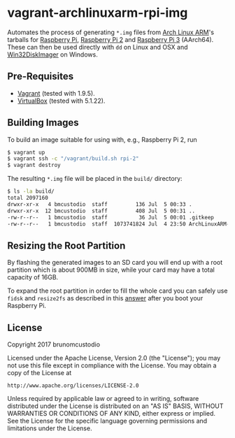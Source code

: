 # vagrant-archlinuxarm-rpi-img

Automates the process of generating `*.img` files from
[Arch Linux ARM](https://goo.gl/Nk5Hkk)'s tarballs for
[Raspberry Pi](https://goo.gl/RQK38t),
[Raspberry Pi 2](https://goo.gl/rVrBi1) and
[Raspberry Pi 3](https://goo.gl/hEvwWT) (AArch64). These can then be used
directly with `dd` on Linux and OSX and
[Win32DiskImager](https://sourceforge.net/projects/win32diskimager/) on Windows.

## Pre-Requisites

* [Vagrant](https://www.vagrantup.com) (tested with 1.9.5).
* [VirtualBox](https://www.virtualbox.org/) (tested with 5.1.22).

## Building Images

To build an image suitable for using with, e.g., Raspberry Pi 2, run

```bash
$ vagrant up
$ vagrant ssh -c "/vagrant/build.sh rpi-2"
$ vagrant destroy
```

The resulting `*.img` file will be placed in the `build/` directory:

```bash
$ ls -la build/
total 2097160
drwxr-xr-x   4 bmcustodio  staff         136 Jul  5 00:33 .
drwxr-xr-x  12 bmcustodio  staff         408 Jul  5 00:31 ..
-rw-r--r--   1 bmcustodio  staff          36 Jul  5 00:01 .gitkeep
-rw-r--r--   1 bmcustodio  staff  1073741824 Jul  4 23:50 ArchLinuxARM-rpi-2-latest.img
```

## Resizing the Root Partition

By flashing the generated images to an SD card you will end up with a root
partition which is about 900MB in size, while your card may have a total
capacity of 16GB.

To expand the root partition in order to fill the whole card you can safely use
`fidsk` and `resize2fs` as described in this [answer](https://goo.gl/9EkLJK)
after you boot your Raspberry Pi.

## License

Copyright 2017 brunomcustodio

Licensed under the Apache License, Version 2.0 (the "License");
you may not use this file except in compliance with the License.
You may obtain a copy of the License at

    http://www.apache.org/licenses/LICENSE-2.0

Unless required by applicable law or agreed to in writing, software
distributed under the License is distributed on an "AS IS" BASIS,
WITHOUT WARRANTIES OR CONDITIONS OF ANY KIND, either express or implied.
See the License for the specific language governing permissions and
limitations under the License.